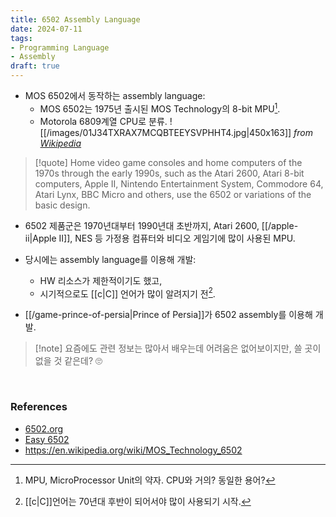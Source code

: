 ```yaml
---
title: 6502 Assembly Language
date: 2024-07-11
tags:
- Programming Language
- Assembly
draft: true
---
```



- MOS 6502에서 동작하는 assembly language:
    - MOS 6502는 1975년 출시된 MOS Technology의 8-bit MPU[^1].
    - Motorola 6809계열 CPU로 분류.
        ![[/images/01J34TXRAX7MCQBTEEYSVPHHT4.jpg|450x163]]
        *from [Wikipedia](https://en.wikipedia.org/wiki/MOS_Technology_6502)*
        
           
[^1]: MPU, MicroProcessor Unit의 약자. CPU와 거의? 동일한 용어?


> [!quote] Home video game consoles and home computers of the 1970s through the early 1990s, such as the Atari 2600, Atari 8-bit computers, Apple II, Nintendo Entertainment System, Commodore 64, Atari Lynx, BBC Micro and others, use the 6502 or variations of the basic design.

- 6502 제품군은 1970년대부터 1990년대 초반까지, Atari 2600, [[/apple-ii|Apple II]], NES 등 가정용 컴퓨터와 비디오 게임기에 많이 사용된 MPU.
- 당시에는 assembly language를 이용해 개발:
    - HW 리소스가 제한적이기도 했고,
    - 시기적으로도 [[c|C]] 언어가 많이 알려지기 전[^2].

- [[/game-prince-of-persia|Prince of Persia]]가 6502 assembly를 이용해 개발.

[^2]: [[c|C]]언어는 70년대 후반이 되어서야 많이 사용되기 시작.

> [!note] 요즘에도 관련 정보는 많아서 배우는데 어려움은 없어보이지만, 쓸 곳이 없을 것 같은데? 🙄


<BR />

### References
- [6502.org](http://www.6502.org)
- [Easy 6502](http://skilldrick.github.io/easy6502/)
- https://en.wikipedia.org/wiki/MOS_Technology_6502